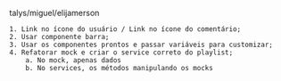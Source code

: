 talys/miguel/elijamerson

    1. Link no ícone do usuário / Link no ícone do comentário;
    2. Usar componente barra;
    3. Usar os componentes prontos e passar variáveis para customizar;
    4. Refatorar mock e criar o service correto do playlist;
        a. No mock, apenas dados
        b. No services, os métodos manipulando os mocks